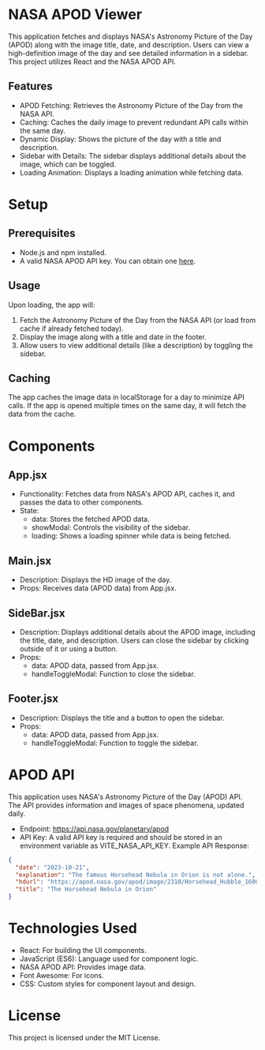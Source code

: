 # NASA APOD Viewer
This application fetches and displays NASA's Astronomy Picture of the Day (APOD) along with the image title, date, and description. Users can view a high-definition image of the day and see detailed information in a sidebar. This project utilizes React and the NASA APOD API.

## Features
- APOD Fetching: Retrieves the Astronomy Picture of the Day from the NASA API.
- Caching: Caches the daily image to prevent redundant API calls within the same day.
- Dynamic Display: Shows the picture of the day with a title and description.
- Sidebar with Details: The sidebar displays additional details about the image, which can be toggled.
- Loading Animation: Displays a loading animation while fetching data.

# Setup
## Prerequisites
- Node.js and npm installed.
- A valid NASA APOD API key. You can obtain one [here](https://api.nasa.gov/).

## Usage
Upon loading, the app will:

1. Fetch the Astronomy Picture of the Day from the NASA API (or load from cache if already fetched today).
2. Display the image along with a title and date in the footer.
3. Allow users to view additional details (like a description) by toggling the sidebar.
## Caching
The app caches the image data in localStorage for a day to minimize API calls. If the app is opened multiple times on the same day, it will fetch the data from the cache.

# Components
## App.jsx
- Functionality: Fetches data from NASA's APOD API, caches it, and passes the data to other components.
- State:
   - data: Stores the fetched APOD data.
   - showModal: Controls the visibility of the sidebar.
   - loading: Shows a loading spinner while data is being fetched.
## Main.jsx
- Description: Displays the HD image of the day.
- Props: Receives data (APOD data) from App.jsx.
## SideBar.jsx
- Description: Displays additional details about the APOD image, including the title, date, and description. Users can close the sidebar by clicking outside of it or using a button.
- Props:
  - data: APOD data, passed from App.jsx.
  - handleToggleModal: Function to close the sidebar.
## Footer.jsx
- Description: Displays the title and a button to open the sidebar.
- Props:
  - data: APOD data, passed from App.jsx.
  - handleToggleModal: Function to toggle the sidebar.
# APOD API
This application uses NASA's Astronomy Picture of the Day (APOD) API. The API provides information and images of space phenomena, updated daily.

- Endpoint: https://api.nasa.gov/planetary/apod
- API Key: A valid API key is required and should be stored in an environment variable as VITE_NASA_API_KEY.
Example API Response:
```json
{
  "date": "2023-10-21",
  "explanation": "The famous Horsehead Nebula in Orion is not alone.",
  "hdurl": "https://apod.nasa.gov/apod/image/2310/Horsehead_Hubble_1600.jpg",
  "title": "The Horsehead Nebula in Orion"
}
```
# Technologies Used
  - React: For building the UI components.
  - JavaScript (ES6): Language used for component logic.
  - NASA APOD API: Provides image data.
  - Font Awesome: For icons.
  - CSS: Custom styles for component layout and design.
# License
This project is licensed under the MIT License.
